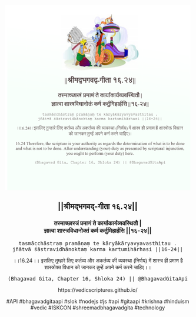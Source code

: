 <img src="../../asset/BG_16_24.png"/>
<center><h2>||श्रीमद्‍भगवद्‍-गीता १६.२४||</h2>
<h3>तस्माच्छास्त्रं प्रमाणं ते कार्याकार्यव्यवस्थितौ |<br/>ज्ञात्वा शास्त्रविधानोक्तं कर्म कर्तुमिहार्हसि ||१६-२४||</h3>
<pre>tasmācchāstraṃ pramāṇaṃ te kāryākāryavyavasthitau .<br/>jñātvā śāstravidhānoktaṃ karma kartumihārhasi ||16-24||</pre>
<p>।।16.24।। इसलिए तुम्हारे लिए कर्तव्य और अकर्तव्य की व्यवस्था (निर्णय) में शास्त्र ही प्रमाण है शास्त्रोक्त विधान को जानकर तुम्हें अपने कर्म करने चाहिए।।</p>
<pre>(Bhagavad Gita, Chapter 16, Shloka 24) || @BhagavadGitaApi</pre><p>https://vedicscriptures.github.io/</p><p>#API #bhagavadgitaapi #slok #nodejs #js #api #gitaapi #krishna #hinduism #vedic #ISKCON #shreemadbhagavadgita #technology</p></center>